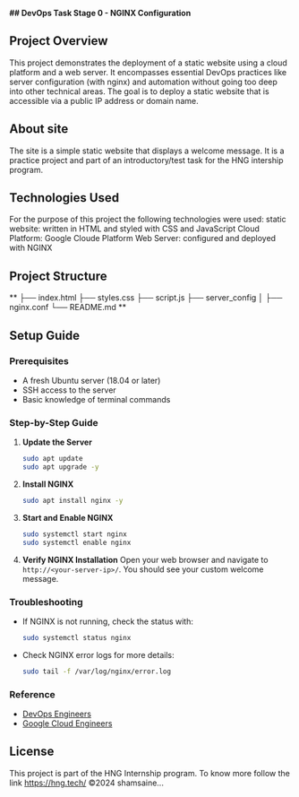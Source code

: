 **## DevOps Task Stage 0 - NGINX Configuration**

## Project Overview
This project demonstrates the deployment of a static website using a cloud platform and a web server. It encompasses essential DevOps practices like server configuration (with nginx) and automation without going too deep into other technical areas. The goal is to deploy a static website that is accessible via a public IP address or domain name.

## About site
The site is a simple static website that displays a welcome message. It is a practice project and part of an introductory/test task for the HNG intership program.

## Technologies Used
For the purpose of this project the following technologies were used:
static website: written in HTML and styled with CSS and JavaScript
Cloud Platform: Google Cloude Platform
Web Server: configured and deployed with NGINX 

## Project Structure

**
├── index.html
├── styles.css
├── script.js
├── server_config
│   ├── nginx.conf
└── README.md
**
## Setup Guide

### Prerequisites
- A fresh Ubuntu server (18.04 or later)
- SSH access to the server
- Basic knowledge of terminal commands

### Step-by-Step Guide

1. **Update the Server**
    ```bash
    sudo apt update
    sudo apt upgrade -y
    ```

2. **Install NGINX**
    ```bash
    sudo apt install nginx -y
    ```

3. **Start and Enable NGINX**
    ```bash
    sudo systemctl start nginx
    sudo systemctl enable nginx
    ```

4. **Verify NGINX Installation**
    Open your web browser and navigate to `http://<your-server-ip>/`. You should see your custom welcome message.

### Troubleshooting
- If NGINX is not running, check the status with:
    ```bash
    sudo systemctl status nginx
    ```
- Check NGINX error logs for more details:
    ```bash
    sudo tail -f /var/log/nginx/error.log
    ```

### Reference
- [DevOps Engineers](https://hng.tech/hire/devops-engineers)
- [Google Cloud Engineers](https://hng.tech/hire/google-cloud-engineers)

## License
This project is part of the HNG Internship program. To know more follow the link https://hng.tech/
©2024 shamsaine...
